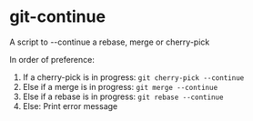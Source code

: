 # git-continue

A script to --continue a rebase, merge or cherry-pick

In order of preference:
1. If a cherry-pick is in progress: `git cherry-pick --continue`
2. Else if a merge is in progress: `git merge --continue`
3. Else if a rebase is in progress: `git rebase --continue`
4. Else: Print error message
